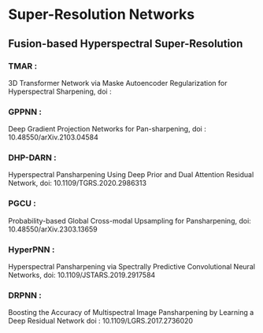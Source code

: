 # Super-Resolution Networks

## Fusion-based Hyperspectral Super-Resolution

### TMAR       : 
3D Transformer Network via Maske Autoencoder Regularization for Hyperspectral Sharpening, 
doi : 

### GPPNN : 
Deep Gradient Projection Networks for Pan-sharpening, 
doi : 10.48550/arXiv.2103.04584 

### DHP-DARN  :
Hyperspectral Pansharpening Using Deep Prior and Dual Attention Residual Network, 
doi: 10.1109/TGRS.2020.2986313 

### PGCU : 
Probability-based Global Cross-modal Upsampling for Pansharpening, 
doi: 10.48550/arXiv.2303.13659

### HyperPNN   : 
Hyperspectral Pansharpening via Spectrally Predictive Convolutional Neural Networks, 
doi: 10.1109/JSTARS.2019.2917584 

### DRPNN : 
Boosting the Accuracy of Multispectral Image Pansharpening by Learning a Deep Residual Network
doi : 10.1109/LGRS.2017.2736020 




